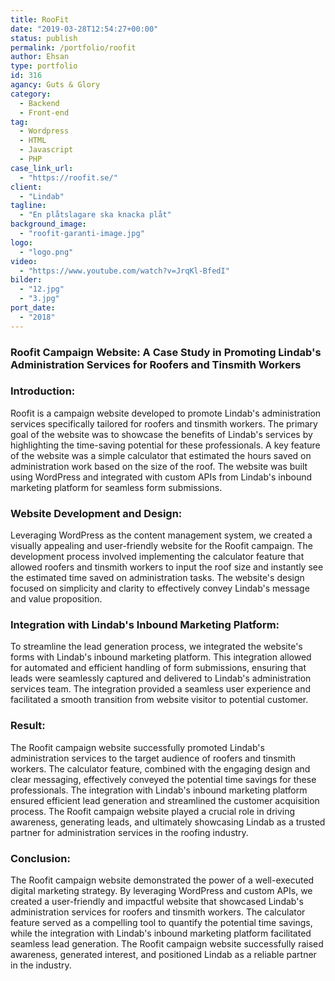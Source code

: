 ```yaml
---
title: RooFit
date: "2019-03-28T12:54:27+00:00"
status: publish
permalink: /portfolio/roofit
author: Ehsan
type: portfolio
id: 316
agancy: Guts & Glory
category:
  - Backend
  - Front-end
tag:
  - Wordpress
  - HTML
  - Javascript
  - PHP
case_link_url:
  - "https://roofit.se/"
client:
  - "Lindab"
tagline:
  - "En plåtslagare ska knacka plåt"
background_image:
  - "roofit-garanti-image.jpg"
logo:
  - "logo.png"
video:
  - "https://www.youtube.com/watch?v=JrqKl-BfedI"
bilder:
  - "12.jpg"
  - "3.jpg"
port_date:
  - "2018"
---
```


<h3>Roofit Campaign Website: A Case Study in Promoting Lindab's Administration Services for Roofers and Tinsmith Workers</h3>

  <h3>Introduction:</h3>
  <p>
    Roofit is a campaign website developed to promote Lindab's administration services specifically tailored for roofers and tinsmith workers. The primary goal of the website was to showcase the benefits of Lindab's services by highlighting the time-saving potential for these professionals. A key feature of the website was a simple calculator that estimated the hours saved on administration work based on the size of the roof. The website was built using WordPress and integrated with custom APIs from Lindab's inbound marketing platform for seamless form submissions.
  </p>

  <h3>Website Development and Design:</h3>
  <p>
    Leveraging WordPress as the content management system, we created a visually appealing and user-friendly website for the Roofit campaign. The development process involved implementing the calculator feature that allowed roofers and tinsmith workers to input the roof size and instantly see the estimated time saved on administration tasks. The website's design focused on simplicity and clarity to effectively convey Lindab's message and value proposition.
  </p>

  <h3>Integration with Lindab's Inbound Marketing Platform:</h3>
  <p>
    To streamline the lead generation process, we integrated the website's forms with Lindab's inbound marketing platform. This integration allowed for automated and efficient handling of form submissions, ensuring that leads were seamlessly captured and delivered to Lindab's administration services team. The integration provided a seamless user experience and facilitated a smooth transition from website visitor to potential customer.
  </p>

  <h3>Result:</h3>
  <p>
    The Roofit campaign website successfully promoted Lindab's administration services to the target audience of roofers and tinsmith workers. The calculator feature, combined with the engaging design and clear messaging, effectively conveyed the potential time savings for these professionals. The integration with Lindab's inbound marketing platform ensured efficient lead generation and streamlined the customer acquisition process. The Roofit campaign website played a crucial role in driving awareness, generating leads, and ultimately showcasing Lindab as a trusted partner for administration services in the roofing industry.
  </p>

  <h3>Conclusion:</h3>
  <p>
    The Roofit campaign website demonstrated the power of a well-executed digital marketing strategy. By leveraging WordPress and custom APIs, we created a user-friendly and impactful website that showcased Lindab's administration services for roofers and tinsmith workers. The calculator feature served as a compelling tool to quantify the potential time savings, while the integration with Lindab's inbound marketing platform facilitated seamless lead generation. The Roofit campaign website successfully raised awareness, generated interest, and positioned Lindab as a reliable partner in the industry.
  </p>
